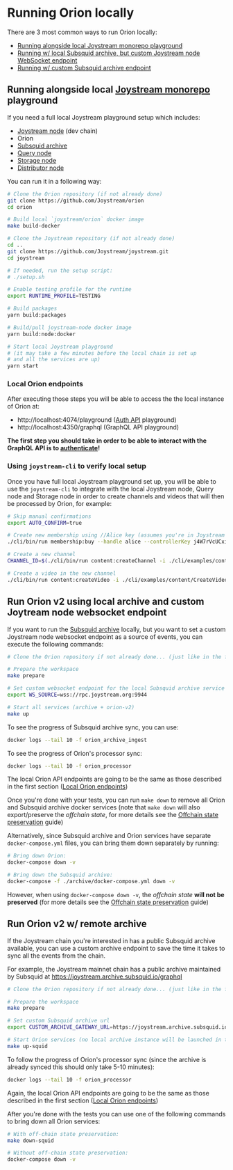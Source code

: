 # Running Orion locally

There are 3 most common ways to run Orion locally:
- [Running alongside local Joystream monorepo playground](#running-alongside-local-joystream-monorepo-playground)
- [Running w/ local Subsquid archive, but custom Joystream node WebSocket endpoint](#run-orion-v2-using-local-archive-and-custom-joytream-node-websocket-endpoint)
- [Running w/ custom Subsquid archive endpoint](#run-orion-v2-w-remote-archive)

## Running alongside local [Joystream monorepo](https://github.com/Joystream/joystream) playground

If you need a full local Joystream playground setup which includes:
- [Joystream node](https://github.com/Joystream/joystream/tree/master/bin/node) (dev chain)
- Orion
- [Subsquid archive](https://docs.subsquid.io/arrowsquid/archives/overview/)
- [Query node](https://github.com/Joystream/joystream/tree/master/query-node)
- [Storage node](https://github.com/Joystream/joystream/tree/master/storage-node)
- [Distributor node](https://github.com/Joystream/joystream/tree/master/distributor-node)

You can run it in a following way:

```bash
# Clone the Orion repository (if not already done)
git clone https://github.com/Joystream/orion
cd orion

# Build local `joystream/orion` docker image
make build-docker

# Clone the Joystream repository (if not already done)
cd ..
git clone https://github.com/Joystream/joystream.git
cd joystream

# If needed, run the setup script:
# ./setup.sh

# Enable testing profile for the runtime
export RUNTIME_PROFILE=TESTING

# Build packages
yarn build:packages

# Build/pull joystream-node docker image
yarn build:node:docker

# Start local Joystream playground
# (it may take a few minutes before the local chain is set up
# and all the services are up)
yarn start
```

### Local Orion endpoints

After executing those steps you will be able to access the the local instance of Orion at:
- http://localhost:4074/playground ([Auth API](./tutorials/authentication-api.md) playground)
- http://localhost:4350/graphql (GraphQL API playground)

**The first step you should take in order to be able to interact with the GraphQL API is to [authenticate](./tutorials/authentication-api.md#anonymous-auth)!**

### Using `joystream-cli` to verify local setup

Once you have full local Joystream playground set up, you will be able to use the `joystream-cli` to integrate with the local Joystream node, Query node and Storage node in order to create channels and videos that will then be processed by Orion, for example:

```bash
# Skip manual confirmations
export AUTO_CONFIRM=true

# Create new membership using //Alice key (assumes you're in Joystream monorepo root directory)
./cli/bin/run membership:buy --handle alice --controllerKey j4W7rVcUCxi2crhhjRq46fNDRbVHTjJrz6bKxZwehEMQxZeSf --rootKey j4W7rVcUCxi2crhhjRq46fNDRbVHTjJrz6bKxZwehEMQxZeSf

# Create a new channel
CHANNEL_ID=$(./cli/bin/run content:createChannel -i ./cli/examples/content/CreateChannel.json --context Member)

# Create a video in the new channel
./cli/bin/run content:createVideo -i ./cli/examples/content/CreateVideo.json -c $CHANNEL_ID
```

## Run Orion v2 using local archive and custom Joytream node websocket endpoint

If you want to run the [Subsquid archive](https://docs.subsquid.io/arrowsquid/archives/overview/) locally, but you want to set a custom Joystream node websocket endpoint as a source of events, you can execute the following commands:

```bash
# Clone the Orion repository if not already done... (just like in the first section)

# Prepare the workspace
make prepare

# Set custom websocket endpoint for the local Subsquid archive service
export WS_SOURCE=wss://rpc.joystream.org:9944

# Start all services (archive + orion-v2)
make up
```

To see the progress of Subsquid archive sync, you can use:
```bash
docker logs --tail 10 -f orion_archive_ingest
```

To see the progress of Orion's processor sync:
```bash
docker logs --tail 10 -f orion_processor
```

The local Orion API endpoints are going to be the same as those described in the first section ([Local Orion endpoints](#local-orion-endpoints))

Once you're done with your tests, you can run `make down` to remove all Orion and Subsquid archive docker services (note that `make down` will also export/preserve the _offchain state_, for more details see the [Offchain state preservation](./tutorials/preserving-offchain-state.md) guide)

Alternatively, since Subsquid archive and Orion services have separate `docker-compose.yml` files, you can bring them down separately by running:
```bash
# Bring down Orion:
docker-compose down -v

# Bring down the Subsquid archive:
docker-compose -f ./archive/docker-compose.yml down -v
```

However, when using `docker-compose down -v`, the _offchain state_ **will not be preserved** (for more details see the [Offchain state preservation](./tutorials/preserving-offchain-state.md) guide)

## Run Orion v2 w/ remote archive

If the Joystream chain you're interested in has a public Subsquid archive available, you can use a custom archive endpoint to save the time it takes to sync all the events from the chain.

For example, the Joystream mainnet chain has a public archive maintained by Subsquid at https://joystream.archive.subsquid.io/graphql

```bash
# Clone the Orion repository if not already done... (just like in the first section)

# Prepare the workspace
make prepare

# Set custom Subsquid archive url
export CUSTOM_ARCHIVE_GATEWAY_URL=https://joystream.archive.subsquid.io/graphql

# Start Orion services (no local archive instance will be launched in this case)
make up-squid
```

To follow the progress of Orion's processor sync (since the archive is already synced this should only take 5-10 minutes):
```bash
docker logs --tail 10 -f orion_processor
```

Again, the local Orion API endpoints are going to be the same as those described in the first section ([Local Orion endpoints](#local-orion-endpoints))

After you're done with the tests you can use one of the following commands to bring down all Orion services:
```bash
# With off-chain state preservation:
make down-squid

# Without off-chain state preservation:
docker-compose down -v
```